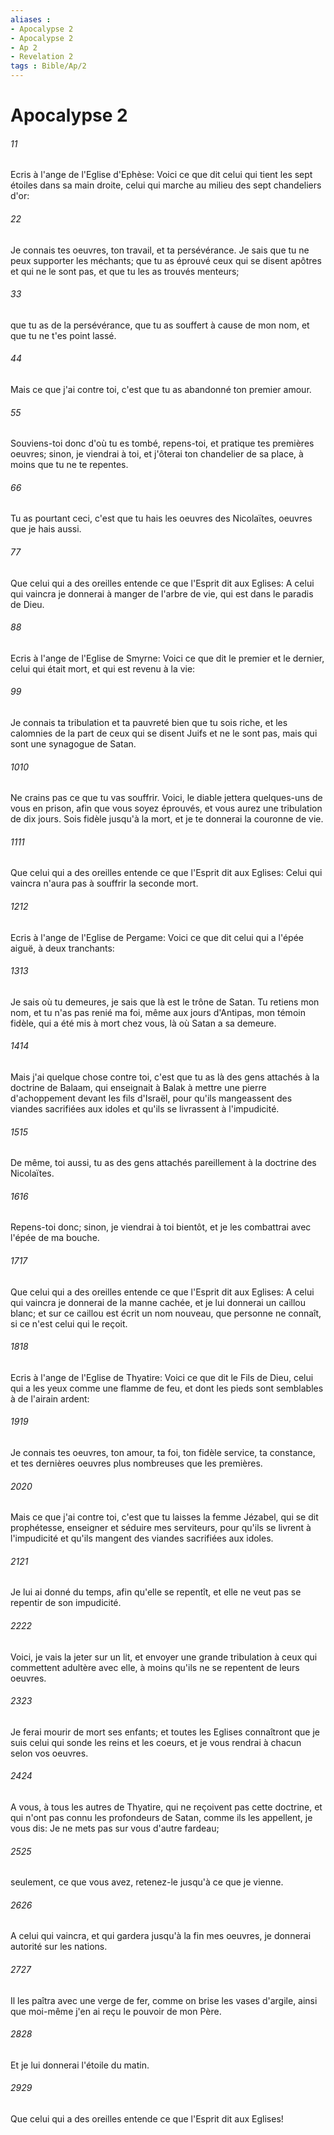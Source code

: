 ```yaml
---
aliases : 
- Apocalypse 2
- Apocalypse 2
- Ap 2
- Revelation 2
tags : Bible/Ap/2
---
```


# Apocalypse 2

###### 11
Ecris à l'ange de l'Eglise d'Ephèse: Voici ce que dit celui qui tient les sept étoiles dans sa main droite, celui qui marche au milieu des sept chandeliers d'or:
###### 22
Je connais tes oeuvres, ton travail, et ta persévérance. Je sais que tu ne peux supporter les méchants; que tu as éprouvé ceux qui se disent apôtres et qui ne le sont pas, et que tu les as trouvés menteurs;
###### 33
que tu as de la persévérance, que tu as souffert à cause de mon nom, et que tu ne t'es point lassé.
###### 44
Mais ce que j'ai contre toi, c'est que tu as abandonné ton premier amour.
###### 55
Souviens-toi donc d'où tu es tombé, repens-toi, et pratique tes premières oeuvres; sinon, je viendrai à toi, et j'ôterai ton chandelier de sa place, à moins que tu ne te repentes.
###### 66
Tu as pourtant ceci, c'est que tu hais les oeuvres des Nicolaïtes, oeuvres que je hais aussi.
###### 77
Que celui qui a des oreilles entende ce que l'Esprit dit aux Eglises: A celui qui vaincra je donnerai à manger de l'arbre de vie, qui est dans le paradis de Dieu.
###### 88
Ecris à l'ange de l'Eglise de Smyrne: Voici ce que dit le premier et le dernier, celui qui était mort, et qui est revenu à la vie:
###### 99
Je connais ta tribulation et ta pauvreté bien que tu sois riche, et les calomnies de la part de ceux qui se disent Juifs et ne le sont pas, mais qui sont une synagogue de Satan.
###### 1010
Ne crains pas ce que tu vas souffrir. Voici, le diable jettera quelques-uns de vous en prison, afin que vous soyez éprouvés, et vous aurez une tribulation de dix jours. Sois fidèle jusqu'à la mort, et je te donnerai la couronne de vie.
###### 1111
Que celui qui a des oreilles entende ce que l'Esprit dit aux Eglises: Celui qui vaincra n'aura pas à souffrir la seconde mort.
###### 1212
Ecris à l'ange de l'Eglise de Pergame: Voici ce que dit celui qui a l'épée aiguë, à deux tranchants:
###### 1313
Je sais où tu demeures, je sais que là est le trône de Satan. Tu retiens mon nom, et tu n'as pas renié ma foi, même aux jours d'Antipas, mon témoin fidèle, qui a été mis à mort chez vous, là où Satan a sa demeure.
###### 1414
Mais j'ai quelque chose contre toi, c'est que tu as là des gens attachés à la doctrine de Balaam, qui enseignait à Balak à mettre une pierre d'achoppement devant les fils d'Israël, pour qu'ils mangeassent des viandes sacrifiées aux idoles et qu'ils se livrassent à l'impudicité.
###### 1515
De même, toi aussi, tu as des gens attachés pareillement à la doctrine des Nicolaïtes.
###### 1616
Repens-toi donc; sinon, je viendrai à toi bientôt, et je les combattrai avec l'épée de ma bouche.
###### 1717
Que celui qui a des oreilles entende ce que l'Esprit dit aux Eglises: A celui qui vaincra je donnerai de la manne cachée, et je lui donnerai un caillou blanc; et sur ce caillou est écrit un nom nouveau, que personne ne connaît, si ce n'est celui qui le reçoit.
###### 1818
Ecris à l'ange de l'Eglise de Thyatire: Voici ce que dit le Fils de Dieu, celui qui a les yeux comme une flamme de feu, et dont les pieds sont semblables à de l'airain ardent:
###### 1919
Je connais tes oeuvres, ton amour, ta foi, ton fidèle service, ta constance, et tes dernières oeuvres plus nombreuses que les premières.
###### 2020
Mais ce que j'ai contre toi, c'est que tu laisses la femme Jézabel, qui se dit prophétesse, enseigner et séduire mes serviteurs, pour qu'ils se livrent à l'impudicité et qu'ils mangent des viandes sacrifiées aux idoles.
###### 2121
Je lui ai donné du temps, afin qu'elle se repentît, et elle ne veut pas se repentir de son impudicité.
###### 2222
Voici, je vais la jeter sur un lit, et envoyer une grande tribulation à ceux qui commettent adultère avec elle, à moins qu'ils ne se repentent de leurs oeuvres.
###### 2323
Je ferai mourir de mort ses enfants; et toutes les Eglises connaîtront que je suis celui qui sonde les reins et les coeurs, et je vous rendrai à chacun selon vos oeuvres.
###### 2424
A vous, à tous les autres de Thyatire, qui ne reçoivent pas cette doctrine, et qui n'ont pas connu les profondeurs de Satan, comme ils les appellent, je vous dis: Je ne mets pas sur vous d'autre fardeau;
###### 2525
seulement, ce que vous avez, retenez-le jusqu'à ce que je vienne.
###### 2626
A celui qui vaincra, et qui gardera jusqu'à la fin mes oeuvres, je donnerai autorité sur les nations.
###### 2727
Il les paîtra avec une verge de fer, comme on brise les vases d'argile, ainsi que moi-même j'en ai reçu le pouvoir de mon Père.
###### 2828
Et je lui donnerai l'étoile du matin.
###### 2929
Que celui qui a des oreilles entende ce que l'Esprit dit aux Eglises!

